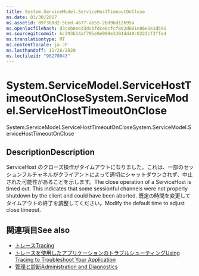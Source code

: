 ```yaml
---
title: System.ServiceModel.ServiceHostTimeoutOnClose
ms.date: 03/30/2017
ms.assetid: 89f360d2-5bed-4677-ab55-26d9bd12695a
ms.openlocfilehash: d3ceb8ee33dcbfdce8cfcf882d601e86e1e1d591
ms.sourcegitcommit: bc293b14af795e0e999e3304dd40c0222cf2ffe4
ms.translationtype: MT
ms.contentlocale: ja-JP
ms.lasthandoff: 11/26/2020
ms.locfileid: "96270043"
---
```

# <a name="systemservicemodelservicehosttimeoutonclose"></a><span data-ttu-id="5ab2d-102">System.ServiceModel.ServiceHostTimeoutOnClose</span><span class="sxs-lookup"><span data-stu-id="5ab2d-102">System.ServiceModel.ServiceHostTimeoutOnClose</span></span>

<span data-ttu-id="5ab2d-103">System.ServiceModel.ServiceHostTimeoutOnClose</span><span class="sxs-lookup"><span data-stu-id="5ab2d-103">System.ServiceModel.ServiceHostTimeoutOnClose</span></span>  
  
## <a name="description"></a><span data-ttu-id="5ab2d-104">Description</span><span class="sxs-lookup"><span data-stu-id="5ab2d-104">Description</span></span>  

 <span data-ttu-id="5ab2d-105">ServiceHost のクローズ操作がタイムアウトになりました。これは、一部のセッションフルチャネルがクライアントによって適切にシャットダウンされず、中止された可能性があることを示します。</span><span class="sxs-lookup"><span data-stu-id="5ab2d-105">The close operation of a ServiceHost is timed out. This indicates that some sessionful channels were not properly shutdown by the client and could have been aborted.</span></span> <span data-ttu-id="5ab2d-106">既定の時間を変更してタイムアウトの終了を調整してください。</span><span class="sxs-lookup"><span data-stu-id="5ab2d-106">Modify the default time to adjust close timeout.</span></span>  
  
## <a name="see-also"></a><span data-ttu-id="5ab2d-107">関連項目</span><span class="sxs-lookup"><span data-stu-id="5ab2d-107">See also</span></span>

- [<span data-ttu-id="5ab2d-108">トレース</span><span class="sxs-lookup"><span data-stu-id="5ab2d-108">Tracing</span></span>](index.md)
- [<span data-ttu-id="5ab2d-109">トレースを使用したアプリケーションのトラブルシューティング</span><span class="sxs-lookup"><span data-stu-id="5ab2d-109">Using Tracing to Troubleshoot Your Application</span></span>](using-tracing-to-troubleshoot-your-application.md)
- [<span data-ttu-id="5ab2d-110">管理と診断</span><span class="sxs-lookup"><span data-stu-id="5ab2d-110">Administration and Diagnostics</span></span>](../index.md)

